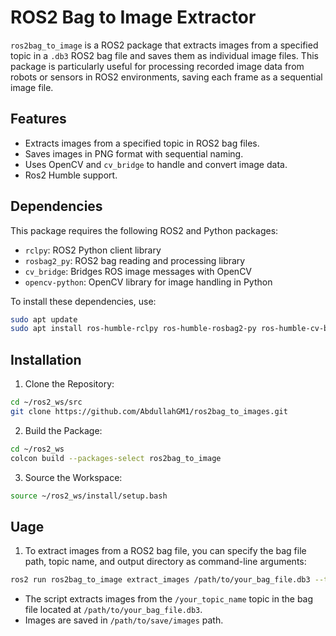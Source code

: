 # ROS2 Bag to Image Extractor

`ros2bag_to_image` is a ROS2 package that extracts images from a specified topic in a `.db3` ROS2 bag file and saves them as individual image files. This package is particularly useful for processing recorded image data from robots or sensors in ROS2 environments, saving each frame as a sequential image file.

## Features
- Extracts images from a specified topic in ROS2 bag files.
- Saves images in PNG format with sequential naming.
- Uses OpenCV and `cv_bridge` to handle and convert image data.
- Ros2 Humble support. 

## Dependencies

This package requires the following ROS2 and Python packages:
- `rclpy`: ROS2 Python client library
- `rosbag2_py`: ROS2 bag reading and processing library
- `cv_bridge`: Bridges ROS image messages with OpenCV
- `opencv-python`: OpenCV library for image handling in Python

To install these dependencies, use:

```bash
sudo apt update
sudo apt install ros-humble-rclpy ros-humble-rosbag2-py ros-humble-cv-bridge python3-opencv
```

## Installation

1. Clone the Repository:
```bash
cd ~/ros2_ws/src
git clone https://github.com/AbdullahGM1/ros2bag_to_images.git
```

2. Build the Package:
```bash
cd ~/ros2_ws
colcon build --packages-select ros2bag_to_image
```

3. Source the Workspace:
```bash
source ~/ros2_ws/install/setup.bash
```

## Uage

1. To extract images from a ROS2 bag file, you can specify the bag file path, topic name, and output directory as command-line arguments:
```bash
ros2 run ros2bag_to_image extract_images /path/to/your_bag_file.db3 --topic /your_topic_name --output_dir /path/to/save/images
```
* The script extracts images from the `/your_topic_name` topic in the bag file located at `/path/to/your_bag_file.db3`.
* Images are saved in `/path/to/save/images` path.
